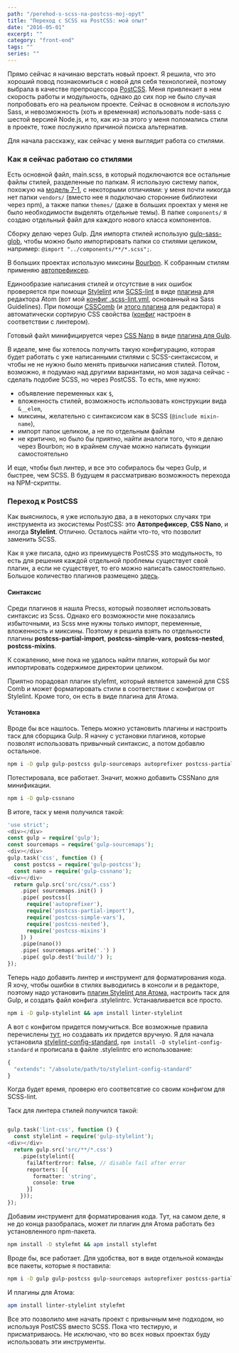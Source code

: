 ```yaml
---
path: "/perehod-s-scss-na-postcss-moj-opyt"
title: "Переход с SCSS на PostCSS: мой опыт"
date: "2016-05-01"
excerpt: ""
category: "front-end"
tags: ""
series: ""
---
```


Прямо сейчас я начинаю верстать новый проект. Я решила, что это хороший повод познакомиться с новой для себя технологией, поэтому выбрала в качестве препроцессора [PostCSS](http://postcss.org). Меня привлекает в нем скорость работы и модульность, однако до сих пор не было случая попробовать его на реальном проекте. Сейчас в основном я использую Sass, и невозможность (хоть и временная) использовать node-sass с шестой версией Node.js, и то, как из-за этого у меня поломались стили в проекте, тоже послужило причиной поиска альтернатив.

Для начала расскажу, как сейчас у меня выглядит работа со стилями.

### Как я сейчас работаю со стилями

Есть основной файл, main.scss, в который подключаются все остальные файлы стилей, разделенные по папкам. Я использую систему папок, похожую на [модель 7-1](http://sass-guidelin.es/#the-7-1-pattern), с некоторыми отличиями: у меня почти никогда нет папки `vendors/` (вместо нее я подключаю сторонние библиотеки через npm), а также папки `themes/` (даже в больших проектах у меня не было необходимости выделять отдельные темы). В папке `components/` я создаю отдельный файл для каждого нового класса компонентов.

Сборку делаю через Gulp. Для импорта стилей использую [gulp-sass-glob](https://www.npmjs.com/package/gulp-sass-glob), чтобы можно было импортировать папки со стилями целиком, например: `@import "../components/**/*.scss";`.

В больших проектах использую миксины [Bourbon](http://bourbon.io). К собранным стилям применяю [автопрефиксер](https://github.com/postcss/autoprefixer).

Единообразие написания стилей и отсутствие в них ошибок проверяется при помощи [Stylelint](http://stylelint.io) или [SCSS-lint](https://github.com/brigade/scss-lint) в виде [плагина](https://atom.io/packages/linter-scss-lint) для редактора Atom (вот мой [конфиг .scss-lint.yml](https://gist.github.com/ierhyna/5f20a8265dac281ab1113d43b159d398), основанный на Sass Guidelines). При помощи [CSSComb](http://csscomb.com/) (и [этого плагина](https://atom.io/packages/atom-css-comb) для редактора) я автоматически сортирую CSS свойства ([конфиг](https://gist.github.com/ierhyna/5fc7ccd4331acf1c4845352707a8d228) настроен в соответствии с линтером).

Готовый файл минифицируется через [CSS Nano](http://cssnano.co/) в виде [плагина для Gulp](https://www.npmjs.com/package/gulp-cssnano).

В идеале, мне бы хотелось получить такую конфигурацию, которая будет работать с уже написанными стилями с SCSS-синтаксисом, и чтобы не не нужно было менять привычки написания стилей. Потом, возможно, я подумаю над другими вариантами, но моя задача сейчас - сделать подобие SCSS, но через PostCSS. То есть, мне нужно:

- объявление переменных как `$`,
- вложенность стилей, возможность использовать конструкции вида `&__elem`,
- миксины, желательно с синтаксисом как в SCSS (`@include mixin-name`),
- импорт папок целиком, а не по отдельным файлам
- не критично, но было бы приятно, найти аналоги того, что я делаю через Bourbon; но в крайнем случае можно написать функции самостоятельно

И еще, чтобы был линтер, и все это собиралось бы через Gulp, и быстрее, чем SCSS. В будущем я рассматриваю возможность перехода на NPM-скрипты.

### Переход к PostCSS

Как выяснилось, я уже использую два, а в некоторых случаях три инструмента из экосистемы PostCSS: это **Автопрефиксер**, **CSS Nano**, и иногда **Stylelint**. Отлично. Осталось найти что-то, что позволит заменить SCSS.

Как я уже писала, одно из преимуществ PostCSS это модульность, то есть для решения каждой отдельной проблемы существует свой плагин, а если не существует, то его можно написать самостоятельно. Большое количество плагинов размещено [здесь](http://postcss.parts/).

#### Синтаксис

Среди плагинов я нашла Precss, который позволяет использовать синтаксис из Scss. Однако его возможности мне показались избыточными, из Scss мне нужны только импорт, переменные, вложенность и миксины. Поэтому я решила взять по отдельности плагины **postcss-partial-import**, **postcss-simple-vars**, **postcss-nested**, **postcss-mixins**.

К сожалению, мне пока не удалось найти плагин, который бы мог импортировать содержимое директории целиком.

Приятно порадовал плагин stylefmt, который является заменой для CSS Comb и может форматировать стили в соответствии с конфигом от Stylelint. Кроме того, он есть в виде плагина для Атома.

#### Установка

Вроде бы все нашлось. Теперь можно установить плагины и настроить таск для сборщика Gulp. Я начну с установки плагинов, которые позволят использовать привычный синтаксис, а потом добавлю остальное.

```sh
npm i -D gulp gulp-postcss gulp-sourcemaps autoprefixer postcss-partial-import postcss-simple-vars postcss-nested postcss-mixins

```

Потестировала, все работает. Значит, можно добавить CSSNano для минификации.

```sh
npm i -D gulp-cssnano
```

В итоге, таск у меня получился такой:

```php
'use strict';
<div></div>
const gulp = require('gulp');
const sourcemaps = require('gulp-sourcemaps');
<div></div>
gulp.task('css', function () {
  const postcss = require('gulp-postcss');
  const nano = require('gulp-cssnano');
<div></div>
  return gulp.src('src/css/*.css')
    .pipe( sourcemaps.init() )
    .pipe( postcss([
      require('autoprefixer'),
      require('postcss-partial-import'),
      require('postcss-simple-vars'),
      require('postcss-nested'),
      require('postcss-mixins')
    ]) )
    .pipe(nano())
    .pipe( sourcemaps.write('.') )
    .pipe( gulp.dest('build/') );
});

```

Теперь надо добавить линтер и инструмент для форматирования кода. Я хочу, чтобы ошибки в стилях выводились в консоли и в редакторе, поэтому надо установить [плагин Stylelint для Атома](https://atom.io/packages/linter-stylelint), настроить таск для Gulp, и создать файл конфига .stylelintrc. Устанавливается все просто.

```sh
npm i -D gulp-stylelint && apm install linter-stylelint
```

А вот с конфигом придется помучиться. Все возможные правила перечислены [тут](http://stylelint.io/user-guide/rules/), но создавать их придется вручную. Я для начала установила [stylelint-config-standard](https://github.com/stylelint/stylelint-config-standard), `npm install -D stylelint-config-standard` и прописала в файле .stylelintrc его использование:

```php
{
  "extends": "/absolute/path/to/stylelint-config-standard"
}
```

Когда будет время, проверю его соответсвтие со своим конфигом для SCSS-lint.

Таск для линтера стилей получился такой:

```php

gulp.task('lint-css', function () {
  const stylelint = require('gulp-stylelint');
<div></div>
  return gulp.src('src/**/*.css')
    .pipe(stylelint({
      failAfterError: false, // disable fail after error
      reporters: [{
        formatter: 'string',
        console: true
      }]
    }));
});

```

Добавим инструмент для форматирования кода. Тут, на самом деле, я не до конца разобралась, может ли плагин для Атома работать без установленного npm-пакета.

```sh
npm install -D stylefmt && apm install stylefmt
```

Вроде бы, все работает. Для удобства, вот в виде отдельной команды все пакеты, которые я поставила:

```sh
npm i -D gulp gulp-postcss gulp-sourcemaps autoprefixer postcss-partial-import postcss-simple-vars postcss-nested postcss-mixins gulp-cssnano gulp-stylelint stylefmt
```

И плагины для Атома:

```sh
apm install linter-stylelint stylefmt
```

Все это позволило мне начать проект с привычным мне подходом, но используя PostCSS вместо SCSS. Пока что тестирую, и присматриваюсь. Не исключаю, что во всех новых проектах буду использовать эти инструменты.
